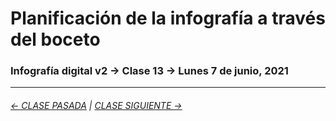 # Planificación de la infografía a través del boceto

### Infografía digital v2 → Clase 13 → Lunes 7 de junio, 2021

- - - - - - - - - - 

###### [← CLASE PASADA](https://github.com/profesorfaco/dno075-2021/tree/main/clase-12) | [CLASE SIGUIENTE →](https://github.com/profesorfaco/dno075-2021/tree/main/clase-14) 
